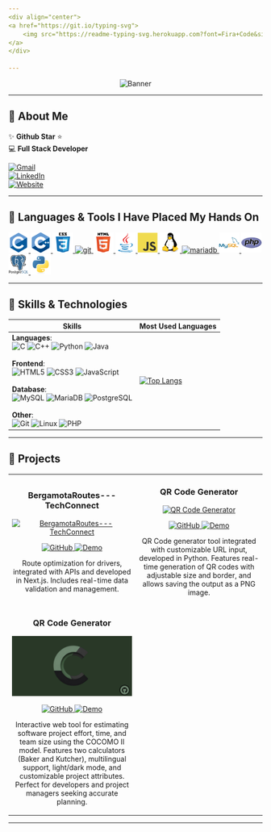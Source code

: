 ```yaml
---
<div align="center">
<a href="https://git.io/typing-svg">
    <img src="https://readme-typing-svg.herokuapp.com?font=Fira+Code&size=40&weight=700&duration=2000&pause=1000&color=8B0000&center=true&vCenter=true&width=435&lines=Hi+There!%F0%9F%91%8B;I%C2%B4m++CaesarCode+%F0%9F%92%BB" alt="Typing SVG" />
</a>
</div>

---
```


<div align="center">
  <img src="https://github.com/ICaesarI/ICaesarI/blob/main/bannerProfile.gif?raw=true" alt="Banner" />
</div>

---

## 🔴 About Me

✨ **Github Star** ⭐  
💻 **Full Stack Developer**  

[![Gmail](https://img.shields.io/badge/Gmail-D14836?style=for-the-badge&logo=gmail&logoColor=white)](mailto:cesar.gonzalez.anayaDev@gmail.com)  
[![LinkedIn](https://img.shields.io/badge/LinkedIn-%230077B5.svg?style=for-the-badge&logo=linkedin&logoColor=white)](https://www.linkedin.com/in/cesar-gonzalez-anaya)  
[![Website](https://img.shields.io/badge/Website-000000?style=for-the-badge&logo=website&logoColor=white)](https://www.caesarcode.com.mx/)

---

## 🔴 Languages & Tools I Have Placed My Hands On

<p align="left"> 
  <a href="https://www.cprogramming.com/" target="_blank" rel="noreferrer"> 
    <img src="https://raw.githubusercontent.com/devicons/devicon/master/icons/c/c-original.svg" alt="c" width="40" height="40"/> 
  </a> 
  <a href="https://www.w3schools.com/cpp/" target="_blank" rel="noreferrer"> 
    <img src="https://raw.githubusercontent.com/devicons/devicon/master/icons/cplusplus/cplusplus-original.svg" alt="cplusplus" width="40" height="40"/> 
  </a> 
  <a href="https://www.w3schools.com/css/" target="_blank" rel="noreferrer"> 
    <img src="https://raw.githubusercontent.com/devicons/devicon/master/icons/css3/css3-original-wordmark.svg" alt="css3" width="40" height="40"/> 
  </a> 
  <a href="https://git-scm.com/" target="_blank" rel="noreferrer"> 
    <img src="https://www.vectorlogo.zone/logos/git-scm/git-scm-icon.svg" alt="git" width="40" height="40"/> 
  </a> 
  <a href="https://www.w3.org/html/" target="_blank" rel="noreferrer"> 
    <img src="https://raw.githubusercontent.com/devicons/devicon/master/icons/html5/html5-original-wordmark.svg" alt="html5" width="40" height="40"/> 
  </a> 
  <a href="https://www.java.com" target="_blank" rel="noreferrer"> 
    <img src="https://raw.githubusercontent.com/devicons/devicon/master/icons/java/java-original.svg" alt="java" width="40" height="40"/> 
  </a> 
  <a href="https://developer.mozilla.org/en-US/docs/Web/JavaScript" target="_blank" rel="noreferrer"> 
    <img src="https://raw.githubusercontent.com/devicons/devicon/master/icons/javascript/javascript-original.svg" alt="javascript" width="40" height="40"/> 
  </a> 
  <a href="https://www.linux.org/" target="_blank" rel="noreferrer"> 
    <img src="https://raw.githubusercontent.com/devicons/devicon/master/icons/linux/linux-original.svg" alt="linux" width="40" height="40"/> 
  </a> 
  <a href="https://mariadb.org/" target="_blank" rel="noreferrer"> 
    <img src="https://www.vectorlogo.zone/logos/mariadb/mariadb-icon.svg" alt="mariadb" width="40" height="40"/> 
  </a> 
  <a href="https://www.mysql.com/" target="_blank" rel="noreferrer"> 
    <img src="https://raw.githubusercontent.com/devicons/devicon/master/icons/mysql/mysql-original-wordmark.svg" alt="mysql" width="40" height="40"/> 
  </a> 
  <a href="https://www.php.net" target="_blank" rel="noreferrer"> 
    <img src="https://raw.githubusercontent.com/devicons/devicon/master/icons/php/php-original.svg" alt="php" width="40" height="40"/> 
  </a> 
  <a href="https://www.postgresql.org" target="_blank" rel="noreferrer"> 
    <img src="https://raw.githubusercontent.com/devicons/devicon/master/icons/postgresql/postgresql-original-wordmark.svg" alt="postgresql" width="40" height="40"/> 
  </a> 
  <a href="https://www.python.org" target="_blank" rel="noreferrer"> 
    <img src="https://raw.githubusercontent.com/devicons/devicon/master/icons/python/python-original.svg" alt="python" width="40" height="40"/> 
  </a> 
</p>

---

## 🔴 Skills & Technologies

| **Skills**                                                                                             | Most Used Languages                                                                                     |
|---------------------------------------------------------------------------------------------------------|---------------------------------------------------------------------------------------------------------|
| **Languages**: <br> ![C](https://img.shields.io/badge/-C-A8B9CC?style=flat&logo=c&logoColor=black) ![C++](https://img.shields.io/badge/-C++-00599C?style=flat&logo=c%2B%2B&logoColor=white) ![Python](https://img.shields.io/badge/-Python-3776AB?style=flat&logo=python&logoColor=white) ![Java](https://img.shields.io/badge/-Java-007396?style=flat&logo=java&logoColor=white) <br><br> **Frontend**: <br> ![HTML5](https://img.shields.io/badge/-HTML5-E34F26?style=flat&logo=html5&logoColor=white) ![CSS3](https://img.shields.io/badge/-CSS3-1572B6?style=flat&logo=css3&logoColor=white) ![JavaScript](https://img.shields.io/badge/-JavaScript-F7DF1E?style=flat&logo=javascript&logoColor=black) <br><br> **Database**: <br> ![MySQL](https://img.shields.io/badge/-MySQL-4479A1?style=flat&logo=mysql&logoColor=white) ![MariaDB](https://img.shields.io/badge/-MariaDB-003545?style=flat&logo=mariadb&logoColor=white) ![PostgreSQL](https://img.shields.io/badge/-PostgreSQL-4169E1?style=flat&logo=postgresql&logoColor=white) <br><br> **Other**: <br> ![Git](https://img.shields.io/badge/-Git-F05032?style=flat&logo=git&logoColor=white) ![Linux](https://img.shields.io/badge/-Linux-FCC624?style=flat&logo=linux&logoColor=black) ![PHP](https://img.shields.io/badge/-PHP-777BB4?style=flat&logo=php&logoColor=white) | [![Top Langs](https://github-readme-stats.vercel.app/api/top-langs/?username=ICaesarI&theme=great-gatsby&layout=compact&langs_count=5&card_width=300&text_color=ffffff)](https://github.com/ICaesarI) |

---

## 🔴 Projects
<table>
<tr>
<td width="50%">
<h3 align="center">BergamotaRoutes---TechConnect</h3>
<div align="center">
<a href="https://github.com/ICaesarI/BergamotaRoutes---TechConnect" target="_blank"><img src="ProyectsImg/BergamotaRoutes---TechConnect.png" width="400" alt="BergamotaRoutes---TechConnect"></a>
<p>
<a href="https://github.com/ICaesarI/BergamotaRoutes---TechConnect" target="_blank">
<img src="https://img.shields.io/badge/C%C3%93DIGO-000000?style=for-the-badge&logo=github&logoColor=white" alt="GitHub">
</a>
<a href="#" target="_blank">
<img src="https://img.shields.io/badge/-Demo-ff0000?style=for-the-badge&color=ff0000&logoColor=white" alt="Demo">
</a>
</p>
<p>Route optimization for drivers, integrated with APIs and developed in Next.js. Includes real-time data validation and management.</p>
</div>
</td>

<td width="50%">
<h3 align="center">QR Code Generator</h3>
<div align="center">
<a href="https://github.com/ICaesarI/QR_Code_Generator" target="_blank"><img src="ProyectsImg/QR_Code-_Generator.png" width="400" alt="QR Code Generator"></a>
<p>
<a href="https://github.com/ICaesarI/QR_Code_Generator" target="_blank">
<img src="https://img.shields.io/badge/C%C3%93DIGO-000000?style=for-the-badge&logo=github&logoColor=white" alt="GitHub">
</a>
<a href="https://qr-code-generator-private.vercel.app/" target="_blank">
<img src="https://img.shields.io/badge/-Demo-ff0000?style=for-the-badge&color=ff0000&logoColor=white" alt="Demo">
</a>
</p>
<p>QR Code generator tool integrated with customizable URL input, developed in Python. Features real-time generation of QR codes with adjustable size and border, and allows saving the output as a PNG image.</p>
</div>
    
</td>
</tr>

<td width="50%">
<h3 align="center">QR Code Generator</h3>
<div align="center">
<a href="" target="_blank"><img src="ProyectsImg/Cocomo-Calculator.png" width="400" alt="QR Code Generator"></a>
<p>
<a href="" target="_blank">
<img src="https://img.shields.io/badge/C%C3%93DIGO-000000?style=for-the-badge&logo=github&logoColor=white" alt="GitHub">
</a>
<a href="" target="_blank">
<img src="https://img.shields.io/badge/-Demo-ff0000?style=for-the-badge&color=ff0000&logoColor=white" alt="Demo">
</a>
</p>
<p>Interactive web tool for estimating software project effort, time, and team size using the COCOMO II model. Features two calculators (Baker and Kutcher), multilingual support, light/dark mode, and customizable project attributes. Perfect for developers and project managers seeking accurate planning.</p>
</div>
</table>

---





